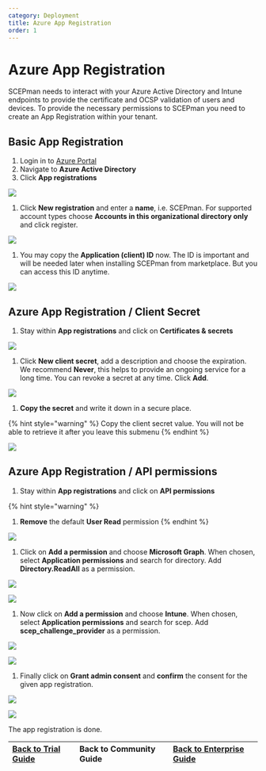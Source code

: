 ```yaml
---
category: Deployment
title: Azure App Registration
order: 1
---
```


# Azure App Registration

SCEPman needs to interact with your Azure Active Directory and Intune endpoints to provide the certificate and OCSP validation of users and devices. To provide the necessary permissions to SCEPman you need to create an App Registration within your tenant.

## Basic App Registration

1. Login in to [Azure Portal](https://portal.azure.com)
2. Navigate to **Azure Active Directory**
3. Click **App registrations**

![](../.gitbook/assets/screenshot-2020-02-03-at-10.23.51%20%282%29%20%282%29%20%282%29%20%282%29.png)

1. Click **New registration** and enter a **name**, i.e. SCEPman. For supported account types choose **Accounts in this organizational directory only** and click register.

![](../.gitbook/assets/azure-app-registration-register.png)

1. You may copy the **Application \(client\) ID** now. The ID is important and will be needed later when installing SCEPman from marketplace. But you can access this ID anytime.

![](../.gitbook/assets/azure-app-registration-scepman%20%281%29.png)

## Azure App Registration / Client Secret

1. Stay within **App registrations** and click on **Certificates & secrets**

![](../.gitbook/assets/azure-app-registration-client-secret.png)

1. Click **New client secret**, add a description and choose the expiration. We recommend **Never**, this helps to provide an ongoing service for a long time. You can revoke a secret at any time. Click **Add**.

![](../.gitbook/assets/azure-app-registration-client-secret-new%20%281%29%20%281%29%20%281%29%20%281%29.png)

1. **Copy the secret** and write it down in a secure place.

{% hint style="warning" %}
Copy the client secret value. You will not be able to retrieve it after you leave this submenu
{% endhint %}

![](../.gitbook/assets/azure-app-registration-client-secret-copy%20%281%29.png)

## Azure App Registration / API permissions

1. Stay within **App registrations** and click on **API permissions**

{% hint style="warning" %}
1. **Remove** the default **User Read** permission
{% endhint %}

![](../.gitbook/assets/screenshot-2020-02-03-at-10.54.48%20%281%29%20%281%29.png)

1. Click on **Add a permission** and choose **Microsoft Graph**. When chosen, select **Application permissions** and search for directory. Add **Directory.ReadAll** as a permission.

![](../.gitbook/assets/app-permission-graph%20%281%29.png)

![](../.gitbook/assets/app-permission-directory-read%20%281%29%20%281%29%20%281%29%20%281%29.png)

1. Now click on **Add a permission** and choose **Intune**. When chosen, select **Application permissions** and search for scep. Add **scep\_challenge\_provider** as a permission.

![](../.gitbook/assets/app-permission-intune%20%281%29%20%281%29%20%281%29.png)

![](../.gitbook/assets/app-permission-scep%20%281%29.png)

1. Finally click on **Grant admin consent** and **confirm** the consent for the given app registration.

![](../.gitbook/assets/app-registration-consent.png)

![](../.gitbook/assets/app-registration-consent-confirm.png)

The app registration is done.

| [Back to Trial Guide](../getting-started/trial-guide.md#step-1-azure-app-registration) | Back to Community Guide | [Back to Enterprise Guide](../getting-started/enterprise-guide.md#step-1-azure-app-registration) |
| :--- | :--- | :--- |



